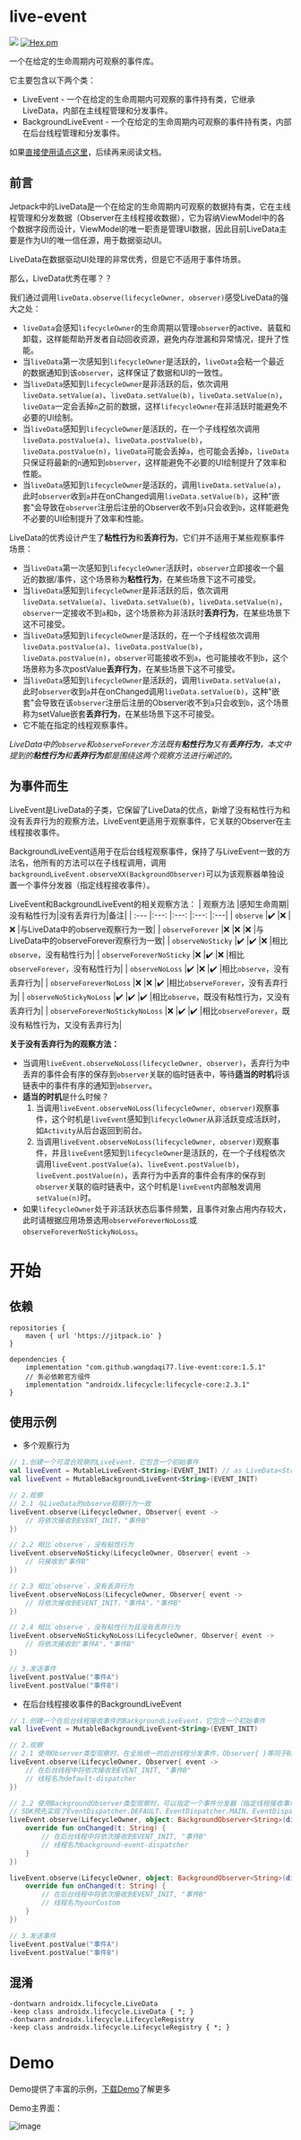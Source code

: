 live-event
==========

[![](https://jitpack.io/v/wangdaqi77/live-event.svg)](https://jitpack.io/#wangdaqi77/live-event) [![Hex.pm](https://img.shields.io/hexpm/l/plug.svg)](https://www.apache.org/licenses/LICENSE-2.0)

一个在给定的生命周期内可观察的事件库。

它主要包含以下两个类：

 * LiveEvent - 一个在给定的生命周期内可观察的事件持有类，它继承LiveData，内部在主线程管理和分发事件。
 * BackgroundLiveEvent - 一个在给定的生命周期内可观察的事件持有类，内部在后台线程管理和分发事件。

如果[直接使用请点这里](#开始)，后续再来阅读文档。

前言
----
Jetpack中的LiveData是一个在给定的生命周期内可观察的数据持有类，它在主线程管理和分发数据（Observer在主线程接收数据），它为容纳ViewModel中的各个数据字段而设计，ViewModel的唯一职责是管理UI数据，因此目前LiveData主要是作为UI的唯一信任源，用于数据驱动UI。

LiveData在数据驱动UI处理的非常优秀，但是它不适用于事件场景。

那么，LiveData优秀在哪？？

我们通过调用`liveData.observe(lifecycleOwner, observer)`感受LiveData的强大之处：
 * `liveData`会感知`lifecycleOwner`的生命周期以管理`observer`的active、装载和卸载，这样能帮助开发者自动回收资源，避免内存泄漏和异常情况，提升了性能。
 * 当`liveData`第一次感知到`lifecycleOwner`是活跃的，`liveData`会粘一个最近的数据通知到该`observer`，这样保证了数据和UI的一致性。
 * 当`liveData`感知到`lifecycleOwner`是非活跃的后，依次调用`liveData.setValue(a)`、`liveData.setValue(b)`，`liveData.setValue(n)`，`liveData`一定会丢掉`n`之前的数据，这样`lifecycleOwner`在非活跃时能避免不必要的UI绘制。
 * 当`liveData`感知到`lifecycleOwner`是活跃的，在一个子线程依次调用`liveData.postValue(a)`、`liveData.postValue(b)`，`liveData.postValue(n)`，`liveData`可能会丢掉`a`，也可能会丢掉`b`，`liveData`只保证将最新的`n`通知到`observer`，这样能避免不必要的UI绘制提升了效率和性能。
 * 当`liveData`感知到`lifecycleOwner`是活跃的，调用`liveData.setValue(a)`，此时`observer`收到`a`并在onChanged调用`liveData.setValue(b)`，这种"嵌套"会导致在`observer`注册后注册的Observer收不到`a`只会收到`b`，这样能避免不必要的UI绘制提升了效率和性能。

LiveData的优秀设计产生了**粘性行为**和**丢弃行为**，它们并不适用于某些观察事件场景：
 * 当`liveData`第一次感知到`lifecycleOwner`活跃时，`observer`立即接收一个最近的数据/事件，这个场景称为**粘性行为**，在某些场景下这不可接受。
 * 当`liveData`感知到`lifecycleOwner`是非活跃的后，依次调用`liveData.setValue(a)`、`liveData.setValue(b)`，`liveData.setValue(n)`，`observer`一定接收不到`a`和`b`，这个场景称为非活跃时**丢弃行为**，在某些场景下这不可接受。
 * 当`liveData`感知到`lifecycleOwner`是活跃的，在一个子线程依次调用`liveData.postValue(a)`、`liveData.postValue(b)`，`liveData.postValue(n)`，`observer`可能接收不到`a`，也可能接收不到`b`，这个场景称为多次postValue**丢弃行为**，在某些场景下这不可接受。
 * 当`liveData`感知到`lifecycleOwner`是活跃的，调用`liveData.setValue(a)`，此时`observer`收到`a`并在onChanged调用`liveData.setValue(b)`，这种"嵌套"会导致在该`observer`注册后注册的Observer收不到`a`只会收到`b`，这个场景称为setValue嵌套**丢弃行为**，在某些场景下这不可接受。
 * 它不能在指定的线程观察事件。

*LiveData中的`observe`和`observeForever`方法既有**粘性行为**又有**丢弃行为**，本文中提到的**粘性行为**和**丢弃行为**都是围绕这两个观察方法进行阐述的。*

为事件而生
---------
LiveEvent是LiveData的子类，它保留了LiveData的优点，新增了没有粘性行为和没有丢弃行为的观察方法，LiveEvent更适用于观察事件，它关联的Observer在主线程接收事件。

BackgroundLiveEvent适用于在后台线程观察事件，保持了与LiveEvent一致的方法名，他所有的方法可以在子线程调用，调用`backgroundLiveEvent.observeXX(BackgroundObserver)`可以为该观察器单独设置一个事件分发器（指定线程接收事件）。

LiveEvent和BackgroundLiveEvent的相关观察方法：
| 观察方法                   |感知生命周期|没有粘性行为|没有丢弃行为|备注|
| :---                              |:---:      |:---:   |:---:      |:---|
| `observe`                         |✔️       |❌        |❌         |与LiveData中的observe观察行为一致|
| `observeForever`                  |❌          |❌        |❌         |与LiveData中的observeForever观察行为一致|
| `observeNoSticky`                 |✔️       |✔️     |❌         |相比`observe`，没有粘性行为|
| `observeForeverNoSticky`          |❌          |✔️     |❌         |相比`observeForever`，没有粘性行为|
| `observeNoLoss`                   |✔️       |❌        |✔️      |相比`observe`，没有丢弃行为|
| `observeForeverNoLoss`            |❌          |❌        |✔️       |相比`observeForever`，没有丢弃行为|
| `observeNoStickyNoLoss`           |✔️       |✔️     |✔️       |相比`observe`，既没有粘性行为，又没有丢弃行为|
| `observeForeverNoStickyNoLoss`    |❌          |✔️     |✔️       |相比`observeForever`，既没有粘性行为，又没有丢弃行为|

**关于没有丢弃行为的观察方法：**
 * 当调用`liveEvent.observeNoLoss(lifecycleOwner, observer)`，丢弃行为中丢弃的事件会有序的保存到`observer`关联的临时链表中，等待**适当的时机**将该链表中的事件有序的通知到`observer`。
 * **适当的时机**是什么时候？
    1. 当调用`liveEvent.observeNoLoss(lifecycleOwner, observer)`观察事件，这个时机是`liveEvent`感知到`lifecycleOwner`从非活跃变成活跃时，如`Activity`从后台返回到前台。
    2. 当调用`liveEvent.observeNoLoss(lifecycleOwner, observer)`观察事件，并且`liveEvent`感知到`lifecycleOwner`是活跃的，在一个子线程依次调用`liveEvent.postValue(a)`、`liveEvent.postValue(b)`，`liveEvent.postValue(n)`，丢弃行为中丢弃的事件会有序的保存到`observer`关联的临时链表中，这个时机是`liveEvent`内部触发调用`setValue(n)`时。
 * 如果`lifecycleOwner`处于非活跃状态后事件频繁，且事件对象占用内存较大，此时请根据应用场景选用`observeForeverNoLoss`或`observeForeverNoStickyNoLoss`。

开始
====

依赖
----
```
repositories {
    maven { url 'https://jitpack.io' }
}

dependencies {
    implementation "com.github.wangdaqi77.live-event:core:1.5.1"
    // 务必依赖官方组件
    implementation "androidx.lifecycle:lifecycle-core:2.3.1"
}
```

使用示例
-------
 * 多个观察行为
  ```kotlin
  // 1.创建一个可混合观察的LiveEvent，它包含一个初始事件
  val liveEvent = MutableLiveEvent<String>(EVENT_INIT) // as LiveData<String>
  val liveEvent = MutableBackgroundLiveEvent<String>(EVENT_INIT)

  // 2.观察
  // 2.1 与LiveData的observe观察行为一致
  liveEvent.observe(LifecycleOwner, Observer{ event ->
      // 将依次接收到EVENT_INIT，"事件B"
  })

  // 2.2 相比`observe`，没有粘性行为
  liveEvent.observeNoSticky(LifecycleOwner, Observer{ event ->
      // 只接收到"事件B"
  })

  // 2.3 相比`observe`，没有丢弃行为
  liveEvent.observeNoLoss(LifecycleOwner, Observer{ event ->
      // 将依次接收到EVENT_INIT，"事件A"，"事件B"
  })

  // 2.4 相比`observe`，没有粘性行为且没有丢弃行为
  liveEvent.observeNoStickyNoLoss(LifecycleOwner, Observer{ event ->
      // 将依次接收到"事件A"，"事件B"
  })

  // 3.发送事件
  liveEvent.postValue("事件A")
  liveEvent.postValue("事件B")
  ```

 * 在后台线程接收事件的BackgroundLiveEvent
  ```kotlin
  // 1.创建一个在后台线程接收事件的BackgroundLiveEvent，它包含一个初始事件
  val liveEvent = MutableBackgroundLiveEvent<String>(EVENT_INIT)

  // 2.观察
  // 2.1 使用Observer类型观察时，在全局统一的后台线程分发事件，Observer{ }等同于BackgroundObserver<String>(dispatcher = EventDispatcher.DEFAULT)
  liveEvent.observe(LifecycleOwner, Observer{ event ->
      // 在后台线程中将依次接收到EVENT_INIT, "事件B"
      // 线程名为default-dispatcher
  })

  // 2.2 使用BackgroundObserver类型观察时，可以指定一个事件分发器（指定线程接收事件），作用范围仅限该BackgroundObserver.
  // SDK预先实现了EventDispatcher.DEFAULT、EventDispatcher.MAIN、EventDispatcher.BACKGROUND、EventDispatcher.ASYNC，其中EventDispatcher.DEFAULT作为默认实现
  liveEvent.observe(LifecycleOwner, object: BackgroundObserver<String>(dispatcher = EventDispatcher.BACKGROUND) {
      override fun onChanged(t: String) {
          // 在后台线程中将依次接收到EVENT_INIT, "事件B"
          // 线程名为background-event-dispatcher
      }
  })

  liveEvent.observe(LifecycleOwner, object: BackgroundObserver<String>(dispatcher = yourCustomDispatcher) {
      override fun onChanged(t: String) {
          // 在后台线程中将依次接收到EVENT_INIT, "事件B"
          // 线程名为yourCustom
      }
  })

  // 3.发送事件
  liveEvent.postValue("事件A")
  liveEvent.postValue("事件B")
  ```

混淆
----
```
-dontwarn androidx.lifecycle.LiveData
-keep class androidx.lifecycle.LiveData { *; }
-dontwarn androidx.lifecycle.LifecycleRegistry
-keep class androidx.lifecycle.LifecycleRegistry { *; }
```

Demo
====
Demo提供了丰富的示例，[下载Demo](./assets/demo-debug.apk)了解更多

Demo主界面：

![image](./assets/demo.webp)
